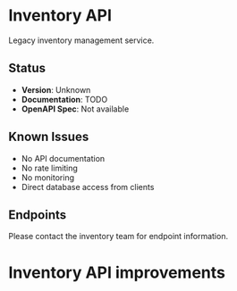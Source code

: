 # Inventory API

Legacy inventory management service.

## Status

- **Version**: Unknown
- **Documentation**: TODO
- **OpenAPI Spec**: Not available

## Known Issues

- No API documentation
- No rate limiting
- No monitoring
- Direct database access from clients

## Endpoints

Please contact the inventory team for endpoint information.
# Inventory API improvements
